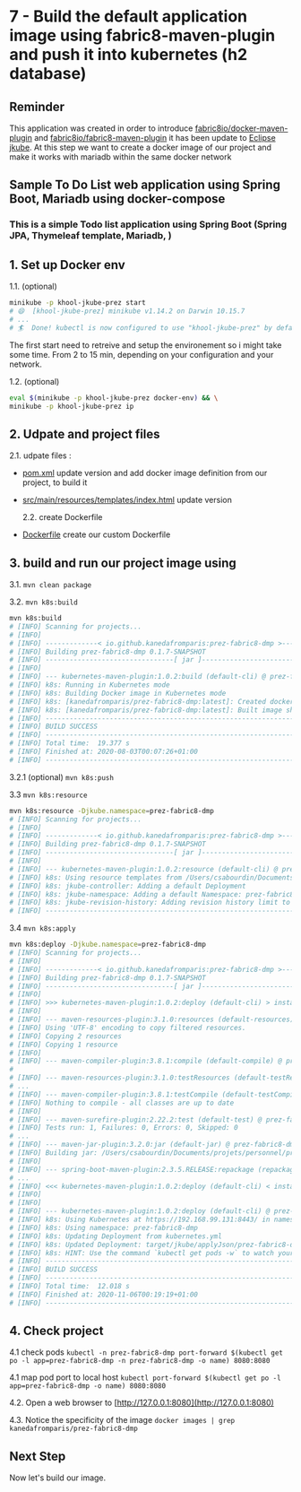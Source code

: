# 7 - Build the default application image using fabric8-maven-plugin and push it into kubernetes (h2 database)

## Reminder

This application was created in order to introduce [fabric8io/docker-maven-plugin](https://dmp.fabric8.io/) and [fabric8io/fabric8-maven-plugin](http://maven.fabric8.io/) it has been update to [Eclipse jkube](https://www.eclipse.org/jkube/docs/kubernetes-maven-plugin).
At this step we want to create a docker image of our project and make it works with mariadb within the same docker network

## Sample To Do List web application using Spring Boot, Mariadb using docker-compose

### This is a simple Todo list application using Spring Boot (Spring JPA, Thymeleaf template, Mariadb, )

## 1. Set up Docker env

  1.1. (optional)

```bash
minikube -p khool-jkube-prez start
# 😄  [khool-jkube-prez] minikube v1.14.2 on Darwin 10.15.7
# ...
# 🏄  Done! kubectl is now configured to use "khool-jkube-prez" by default
```

The first start need to retreive and setup the environement so i might take some time. From 2 to 15 min, depending on your configuration and your network.

  1.2. (optional)

```bash
eval $(minikube -p khool-jkube-prez docker-env) && \
minikube -p khool-jkube-prez ip
```

## 2. Udpate and project files

  2.1. udpate files :

- [pom.xml](pom.xml) update version and add docker image definition from our project, to build it
  
- [src/main/resources/templates/index.html](src/main/resources/templates/index.html) update version

  2.2. create Dockerfile

- [Dockerfile](Dockerfile) create our custom Dockerfile

## 3. build and run our project image using

  3.1. `mvn clean package`
  
  3.2. `mvn k8s:build`

```bash
mvn k8s:build
# [INFO] Scanning for projects...
# [INFO]
# [INFO] -------------< io.github.kanedafromparis:prez-fabric8-dmp >-------------
# [INFO] Building prez-fabric8-dmp 0.1.7-SNAPSHOT
# [INFO] --------------------------------[ jar ]---------------------------------
# [INFO]
# [INFO] --- kubernetes-maven-plugin:1.0.2:build (default-cli) @ prez-fabric8-dmp ---
# [INFO] k8s: Running in Kubernetes mode
# [INFO] k8s: Building Docker image in Kubernetes mode
# [INFO] k8s: [kanedafromparis/prez-fabric8-dmp:latest]: Created docker-build.tar in 3 seconds
# [INFO] k8s: [kanedafromparis/prez-fabric8-dmp:latest]: Built image sha256:b1120
# [INFO] ------------------------------------------------------------------------
# [INFO] BUILD SUCCESS
# [INFO] ------------------------------------------------------------------------
# [INFO] Total time:  19.377 s
# [INFO] Finished at: 2020-08-03T00:07:26+01:00
# [INFO] ------------------------------------------------------------------------
```

  3.2.1 (optional) `mvn k8s:push`

  3.3 `mvn k8s:resource`

```bash
mvn k8s:resource -Djkube.namespace=prez-fabric8-dmp
# [INFO] Scanning for projects...
# [INFO]
# [INFO] -------------< io.github.kanedafromparis:prez-fabric8-dmp >-------------
# [INFO] Building prez-fabric8-dmp 0.1.7-SNAPSHOT
# [INFO] --------------------------------[ jar ]---------------------------------
# [INFO]
# [INFO] --- kubernetes-maven-plugin:1.0.2:resource (default-cli) @ prez-fabric8-dmp ---
# [INFO] k8s: Using resource templates from /Users/csabourdin/Documents/projets/personnel/projets/khool/# khool-jkube/src/main/jkube
# [INFO] k8s: jkube-controller: Adding a default Deployment
# [INFO] k8s: jkube-namespace: Adding a default Namespace: prez-fabric8-dmp
# [INFO] k8s: jkube-revision-history: Adding revision history limit to 2
# [INFO] ------------------------------------------------------------------------
```

  3.4 `mvn k8s:apply`

```bash
mvn k8s:deploy -Djkube.namespace=prez-fabric8-dmp
# [INFO] Scanning for projects...
# [INFO]
# [INFO] -------------< io.github.kanedafromparis:prez-fabric8-dmp >-------------
# [INFO] Building prez-fabric8-dmp 0.1.7-SNAPSHOT
# [INFO] --------------------------------[ jar ]---------------------------------
# [INFO]
# [INFO] >>> kubernetes-maven-plugin:1.0.2:deploy (default-cli) > install @ prez-fabric8-dmp >>>
# [INFO]
# [INFO] --- maven-resources-plugin:3.1.0:resources (default-resources) @ prez-fabric8-dmp ---
# [INFO] Using 'UTF-8' encoding to copy filtered resources.
# [INFO] Copying 2 resources
# [INFO] Copying 1 resource
# [INFO]
# [INFO] --- maven-compiler-plugin:3.8.1:compile (default-compile) @ prez-fabric8-dmp ---
# 
# [INFO] --- maven-resources-plugin:3.1.0:testResources (default-testResources) @ prez-fabric8-dmp ---
# ...
# [INFO] --- maven-compiler-plugin:3.8.1:testCompile (default-testCompile) @ prez-fabric8-dmp ---
# [INFO] Nothing to compile - all classes are up to date
# [INFO]
# [INFO] --- maven-surefire-plugin:2.22.2:test (default-test) @ prez-fabric8-dmp ---
# [INFO] Tests run: 1, Failures: 0, Errors: 0, Skipped: 0
# ...
# [INFO] --- maven-jar-plugin:3.2.0:jar (default-jar) @ prez-fabric8-dmp ---
# [INFO] Building jar: /Users/csabourdin/Documents/projets/personnel/projets/khool/khool-jkube/target/# prez-fabric8-dmp-0.1.7-SNAPSHOT.jar
# [INFO]
# [INFO] --- spring-boot-maven-plugin:2.3.5.RELEASE:repackage (repackage) @ prez-fabric8-dmp ---
# ...
# [INFO] <<< kubernetes-maven-plugin:1.0.2:deploy (default-cli) < install @ prez-fabric8-dmp <<<
# [INFO]
# [INFO]
# [INFO] --- kubernetes-maven-plugin:1.0.2:deploy (default-cli) @ prez-fabric8-dmp ---
# [INFO] k8s: Using Kubernetes at https://192.168.99.131:8443/ in namespace prez-fabric8-dmp with manifest # /Users/csabourdin/Documents/projets/personnel/projets/khool/khool-jkube/target/classes/META-INF/jkube/# kubernetes.yml
# [INFO] k8s: Using namespace: prez-fabric8-dmp
# [INFO] k8s: Updating Deployment from kubernetes.yml
# [INFO] k8s: Updated Deployment: target/jkube/applyJson/prez-fabric8-dmp/deployment-prez-fabric8-dmp-1.# json
# [INFO] k8s: HINT: Use the command `kubectl get pods -w` to watch your pods start up
# [INFO] ------------------------------------------------------------------------
# [INFO] BUILD SUCCESS
# [INFO] ------------------------------------------------------------------------
# [INFO] Total time:  12.018 s
# [INFO] Finished at: 2020-11-06T00:19:19+01:00
# [INFO] ------------------------------------------------------------------------
```

## 4. Check project

   4.1 check pods
   `kubectl -n prez-fabric8-dmp port-forward $(kubectl get po -l app=prez-fabric8-dmp -n prez-fabric8-dmp -o name) 8080:8080`

   4.1 map pod port to local host
   `kubectl port-forward $(kubectl get po -l app=prez-fabric8-dmp -o name) 8080:8080`

   4.2. Open a web browser to [http://127.0.0.1:8080](http://127.0.0.1:8080)

   4.3. Notice the specificity of the image
   `docker images | grep kanedafromparis/prez-fabric8-dmp`

## Next Step

Now let's build our image.
